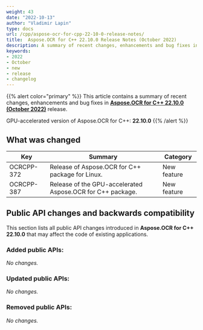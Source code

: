```yaml
---
weight: 43
date: "2022-10-13"
author: "Vladimir Lapin"
type: docs
url: /cpp/aspose-ocr-for-cpp-22-10-0-release-notes/
title:  Aspose.OCR for C++ 22.10.0 Release Notes (October 2022)
description: A summary of recent changes, enhancements and bug fixes in Aspose.OCR for C++ 22.10.0 (October 2022) release.
keywords:
- 2022
- October
- new
- release
- changelog
---
```


{{% alert color="primary" %}}
This article contains a summary of recent changes, enhancements and bug fixes in [**Aspose.OCR for C++ 22.10.0 (October 2022)**](https://www.nuget.org/packages/Aspose.OCR.Cpp/22.10.0) release.

GPU-accelerated version of Aspose.OCR for C++: **22.10.0**
{{% /alert %}}

## What was changed

Key | Summary | Category
--- | ------- | --------
OCRCPP-372 | Release of Aspose.OCR for C++ package for Linux. | New feature
OCRCPP-387 | Release of the GPU-accelerated Aspose.OCR for C++ package. | New feature

## Public API changes and backwards compatibility

This section lists all public API changes introduced in **Aspose.OCR for C++ 22.10.0** that may affect the code of existing applications.

### Added public APIs:

_No changes._

### Updated public APIs:

_No changes._

### Removed public APIs:

_No changes._

